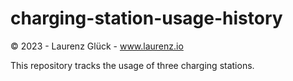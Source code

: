 # charging-station-usage-history

© 2023 - Laurenz Glück - www.laurenz.io

This repository tracks the usage of three charging stations.


